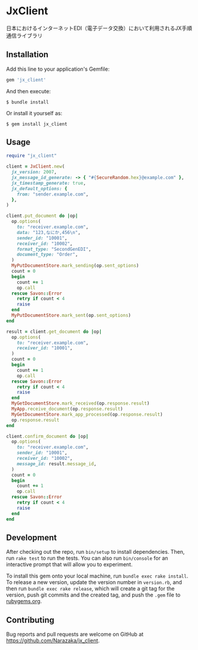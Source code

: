 # JxClient

日本におけるインターネットEDI（電子データ交換）において利用されるJX手順通信ライブラリ

## Installation

Add this line to your application's Gemfile:

```ruby
gem 'jx_client'
```

And then execute:

    $ bundle install

Or install it yourself as:

    $ gem install jx_client

## Usage

```ruby
require "jx_client"

client = JxClient.new(
  jx_version: 2007,
  jx_message_id_generate: -> { "#{SecureRandom.hex}@example.com" },
  jx_timestamp_generate: true,
  jx_default_options: {
    from: "sender.example.com",
  },
)

client.put_document do |op|
  op.options(
    to: "receiver.example.com",
    data: "123,なにか,456\n",
    sender_id: "10001",
    receiver_id: "10002",
    format_type: "SecondGenEDI",
    document_type: "Order",
  )
  MyPutDocumentStore.mark_sending(op.sent_options)
  count = 0
  begin
    count += 1
    op.call
  rescue Savon::Error
    retry if count < 4
    raise
  end
  MyPutDocumentStore.mark_sent(op.sent_options)
end

result = client.get_document do |op|
  op.options(
    to: "receiver.example.com",
    receiver_id: "10001",
  )
  count = 0
  begin
    count += 1
    op.call
  rescue Savon::Error
    retry if count < 4
    raise
  end
  MyGetDocumentStore.mark_received(op.response.result)
  MyApp.receive_document(op.response.result)
  MyGetDocumentStore.mark_app_processed(op.response.result)
  op.response.result
end

client.confirm_document do |op|
  op.options(
    to: "receiver.example.com",
    sender_id: "10001",
    receiver_id: "10002",
    message_id: result.message_id,
  )
  count = 0
  begin
    count += 1
    op.call
  rescue Savon::Error
    retry if count < 4
    raise
  end
end
```

## Development

After checking out the repo, run `bin/setup` to install dependencies. Then, run `rake test` to run the tests. You can also run `bin/console` for an interactive prompt that will allow you to experiment.

To install this gem onto your local machine, run `bundle exec rake install`. To release a new version, update the version number in `version.rb`, and then run `bundle exec rake release`, which will create a git tag for the version, push git commits and the created tag, and push the `.gem` file to [rubygems.org](https://rubygems.org).

## Contributing

Bug reports and pull requests are welcome on GitHub at https://github.com/Narazaka/jx_client.
